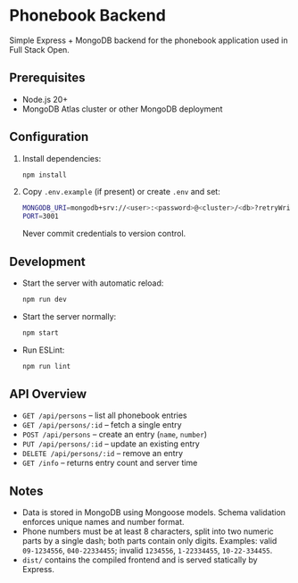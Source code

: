 # Phonebook Backend

Simple Express + MongoDB backend for the phonebook application used in Full Stack Open.

## Prerequisites

- Node.js 20+
- MongoDB Atlas cluster or other MongoDB deployment

## Configuration

1. Install dependencies:
   ```sh
   npm install
   ```
2. Copy `.env.example` (if present) or create `.env` and set:
   ```sh
   MONGODB_URI=mongodb+srv://<user>:<password>@<cluster>/<db>?retryWrites=true&w=majority
   PORT=3001
   ```
   Never commit credentials to version control.

## Development

- Start the server with automatic reload:
  ```sh
  npm run dev
  ```
- Start the server normally:
  ```sh
  npm start
  ```
- Run ESLint:
  ```sh
  npm run lint
  ```

## API Overview

- `GET /api/persons` – list all phonebook entries
- `GET /api/persons/:id` – fetch a single entry
- `POST /api/persons` – create an entry (`name`, `number`)
- `PUT /api/persons/:id` – update an existing entry
- `DELETE /api/persons/:id` – remove an entry
- `GET /info` – returns entry count and server time

## Notes

- Data is stored in MongoDB using Mongoose models. Schema validation enforces unique names and number format.
- Phone numbers must be at least 8 characters, split into two numeric parts by a single dash; both parts contain only digits. Examples: valid `09-1234556`, `040-22334455`; invalid `1234556`, `1-22334455`, `10-22-334455`.
- `dist/` contains the compiled frontend and is served statically by Express.
